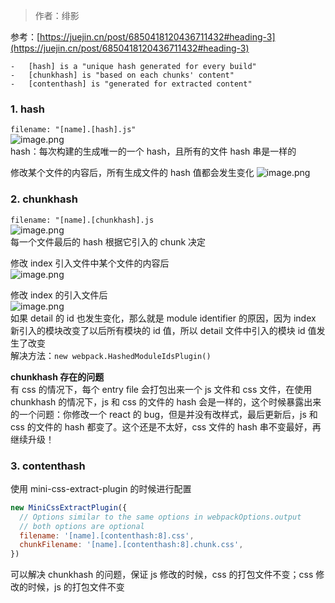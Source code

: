 > 作者：绯影

参考：[https://juejin.cn/post/6850418120436711432#heading-3](https://juejin.cn/post/6850418120436711432#heading-3)

```
-   [hash] is a "unique hash generated for every build"
-   [chunkhash] is "based on each chunks' content"
-   [contenthash] is "generated for extracted content"
```

### 1. hash

`filename: "[name].[hash].js"`  
![image.png](https://p9-juejin.byteimg.com/tos-cn-i-k3u1fbpfcp/2512738a69af4e37ad35e7b933d30433~tplv-k3u1fbpfcp-watermark.image?)  
hash：每次构建的生成唯一的一个 hash，且所有的文件 hash 串是一样的

修改某个文件的内容后，所有生成文件的 hash 值都会发生变化
![image.png](https://p3-juejin.byteimg.com/tos-cn-i-k3u1fbpfcp/7d3e46424c9f45a9bbfb24a43279394f~tplv-k3u1fbpfcp-watermark.image?)

### 2. chunkhash

`filename: "[name].[chunkhash].js`  
![image.png](https://p1-juejin.byteimg.com/tos-cn-i-k3u1fbpfcp/0ba9cd42c52147c9a2d1c906ee5c0767~tplv-k3u1fbpfcp-watermark.image?)  
每一个文件最后的 hash 根据它引入的 chunk 决定

修改 index 引入文件中某个文件的内容后  
![image.png](https://p9-juejin.byteimg.com/tos-cn-i-k3u1fbpfcp/95071f6323b8421d806ef0c1b5bab9e1~tplv-k3u1fbpfcp-watermark.image?)

修改 index 的引入文件后  
![image.png](https://p9-juejin.byteimg.com/tos-cn-i-k3u1fbpfcp/67ac6e80ee8b4783a30caf3c9ea2ca83~tplv-k3u1fbpfcp-watermark.image?)  
如果 detail 的 id 也发生变化，那么就是 module identifier 的原因，因为 index 新引入的模块改变了以后所有模块的 id 值，所以 detail 文件中引入的模块 id 值发生了改变  
解决方法：`new webpack.HashedModuleIdsPlugin()`

**chunkhash 存在的问题**  
有 css 的情况下，每个 entry file 会打包出来一个 js 文件和 css 文件，在使用 chunkhash 的情况下，js 和 css 的文件的 hash 会是一样的，这个时候暴露出来的一个问题：你修改一个 react 的 bug，但是并没有改样式，最后更新后，js 和 css 的文件的 hash 都变了。这个还是不太好，css 文件的 hash 串不变最好，再继续升级！

### 3. contenthash

使用 mini-css-extract-plugin 的时候进行配置

```js
new MiniCssExtractPlugin({
  // Options similar to the same options in webpackOptions.output
  // both options are optional
  filename: '[name].[contenthash:8].css',
  chunkFilename: '[name].[contenthash:8].chunk.css',
})
```

可以解决 chunkhash 的问题，保证 js 修改的时候，css 的打包文件不变；css 修改的时候，js 的打包文件不变
